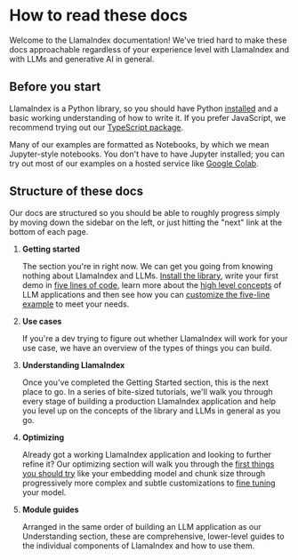 # How to read these docs

Welcome to the LlamaIndex documentation! We've tried hard to make these docs approachable regardless of your experience level with LlamaIndex and with LLMs and generative AI in general.

## Before you start

LlamaIndex is a Python library, so you should have Python [installed](https://www.python.org/downloads/) and a basic working understanding of how to write it. If you prefer JavaScript, we recommend trying out our [TypeScript package](https://ts.llamaindex.ai/).

Many of our examples are formatted as Notebooks, by which we mean Jupyter-style notebooks. You don't have to have Jupyter installed; you can try out most of our examples on a hosted service like [Google Colab](https://colab.research.google.com/).

## Structure of these docs

Our docs are structured so you should be able to roughly progress simply by moving down the sidebar on the left, or just hitting the "next" link at the bottom of each page.

1. **Getting started**

   The section you're in right now. We can get you going from knowing nothing about LlamaIndex and LLMs. [Install the library](installation.md), write your first demo in [five lines of code](starter_example.md), learn more about the [high level concepts](concepts.md) of LLM applications and then see how you can [customize the five-line example](customization.rst) to meet your needs.

2. **Use cases**

   If you're a dev trying to figure out whether LlamaIndex will work for your use case, we have an overview of the types of things you can build.

3. **Understanding LlamaIndex**

   Once you've completed the Getting Started section, this is the next place to go. In a series of bite-sized tutorials, we'll walk you through every stage of building a production LlamaIndex application and help you level up on the concepts of the library and LLMs in general as you go.

4. **Optimizing**

   Already got a working LlamaIndex application and looking to further refine it? Our optimizing section will walk you through the [first things you should try](/optimizing/basic_strategies/basic_strategies.md) like your embedding model and chunk size through progressively more complex and subtle customizations to [fine tuning](/optimizing/fine-tuning/fine-tuning.md) your model.

5. **Module guides**

   Arranged in the same order of building an LLM application as our Understanding section, these are comprehensive, lower-level guides to the individual components of LlamaIndex and how to use them.

